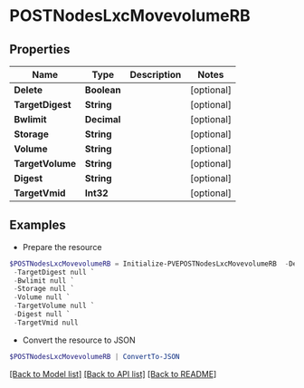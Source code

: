# POSTNodesLxcMovevolumeRB
## Properties

Name | Type | Description | Notes
------------ | ------------- | ------------- | -------------
**Delete** | **Boolean** |  | [optional] 
**TargetDigest** | **String** |  | [optional] 
**Bwlimit** | **Decimal** |  | [optional] 
**Storage** | **String** |  | [optional] 
**Volume** | **String** |  | [optional] 
**TargetVolume** | **String** |  | [optional] 
**Digest** | **String** |  | [optional] 
**TargetVmid** | **Int32** |  | [optional] 

## Examples

- Prepare the resource
```powershell
$POSTNodesLxcMovevolumeRB = Initialize-PVEPOSTNodesLxcMovevolumeRB  -Delete null `
 -TargetDigest null `
 -Bwlimit null `
 -Storage null `
 -Volume null `
 -TargetVolume null `
 -Digest null `
 -TargetVmid null
```

- Convert the resource to JSON
```powershell
$POSTNodesLxcMovevolumeRB | ConvertTo-JSON
```

[[Back to Model list]](../README.md#documentation-for-models) [[Back to API list]](../README.md#documentation-for-api-endpoints) [[Back to README]](../README.md)


